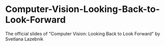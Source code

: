 # Computer-Vision-Looking-Back-to-Look-Forward
The official slides of "Computer Vision: Looking Back to Look Forward" by Svetlana Lazebnik
